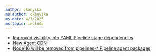 ```yaml
---
author: ckanyika
ms.author: ckanyika
ms.date: 4/3/2025
ms.topic: include
---
```


- [Improved visibility into YAML Pipeline stage dependencies](#improved-visibility-into-yaml-pipeline-stage-dependencies)
- [New Agent CDN](#new-agent-cdn)
- [Node 16 will be removed from pipelines-* Pipeline agent packages](#node-16-will-be-removed-from-pipelines--pipeline-agent-packages)

